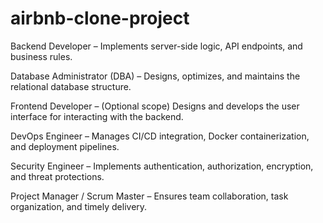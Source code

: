 # airbnb-clone-project
Backend Developer – Implements server-side logic, API endpoints, and business rules.

Database Administrator (DBA) – Designs, optimizes, and maintains the relational database structure.

Frontend Developer – (Optional scope) Designs and develops the user interface for interacting with the backend.

DevOps Engineer – Manages CI/CD integration, Docker containerization, and deployment pipelines.

Security Engineer – Implements authentication, authorization, encryption, and threat protections.

Project Manager / Scrum Master – Ensures team collaboration, task organization, and timely delivery.


